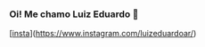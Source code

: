 ### Oi! Me chamo Luiz Eduardo 👋

[[insta](https://img.shields.io/badge/Instagram-E4405F?style=for-the-badge&logo=instagram&logoColor=white)](https://www.instagram.com/luizeduardoar/)

